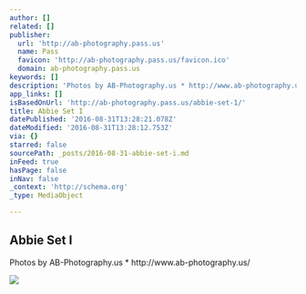 ```yaml
---
author: []
related: []
publisher:
  url: 'http://ab-photography.pass.us'
  name: Pass
  favicon: 'http://ab-photography.pass.us/favicon.ico'
  domain: ab-photography.pass.us
keywords: []
description: 'Photos by AB-Photography.us * http://www.ab-photography.us/'
app_links: []
isBasedOnUrl: 'http://ab-photography.pass.us/abbie-set-1/'
title: Abbie Set I
datePublished: '2016-08-31T13:28:21.078Z'
dateModified: '2016-08-31T13:28:12.753Z'
via: {}
starred: false
sourcePath: _posts/2016-08-31-abbie-set-i.md
inFeed: true
hasPage: false
inNav: false
_context: 'http://schema.org'
_type: MediaObject

---
```

<article style=""><h1>Abbie Set I</h1><p>Photos by AB-Photography.us * http://www.ab-photography.us/</p><img src="http://passcdn-cf1.pass.us/xK9Rq1272347/sQRFh223907239m.jpg" /></article>